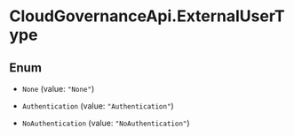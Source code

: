 # CloudGovernanceApi.ExternalUserType

## Enum


* `None` (value: `"None"`)

* `Authentication` (value: `"Authentication"`)

* `NoAuthentication` (value: `"NoAuthentication"`)



